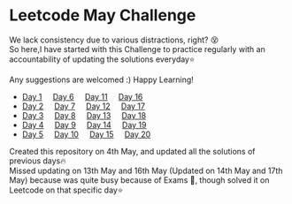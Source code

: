 # Leetcode May Challenge
We lack consistency due to various distractions, right? 😵  
So here,I have started with this Challenge to practice regularly with an accountability of updating the solutions everyday⭐  

Any suggestions are welcomed :) Happy Learning!

* [Day 1](https://leetcode.com/problems/backspace-string-compare/) &nbsp; &nbsp; [Day 6](https://leetcode.com/problems/remove-all-adjacent-duplicates-in-string-ii/) &nbsp; &nbsp; [Day 11](https://leetcode.com/problems/count-sorted-vowel-strings/) &nbsp; &nbsp; [Day 16]()
* [Day 2](https://leetcode.com/problems/sort-array-by-parity/) &nbsp; &nbsp; [Day 7](https://leetcode.com/problems/132-pattern/) &nbsp; &nbsp; [Day 12](https://leetcode.com/problems/permutations-ii/) &nbsp; &nbsp; [Day 17]()
* [Day 3](https://leetcode.com/problems/shortest-unsorted-continuous-subarray/) &nbsp; &nbsp; [Day 8](https://leetcode.com/problems/flatten-nested-list-iterator/) &nbsp; &nbsp; [Day 13]() &nbsp; &nbsp; [Day 18]()
* [Day 4](https://leetcode.com/problems/max-number-of-k-sum-pairs/) &nbsp; &nbsp; [Day 9](https://leetcode.com/problems/letter-combinations-of-a-phone-number/) &nbsp; &nbsp; [Day 14]() &nbsp; &nbsp; [Day 19]()
* [Day 5](https://leetcode.com/problems/implement-stack-using-queues/) &nbsp; &nbsp; [Day 10](https://leetcode.com/problems/combination-sum-iii/) &nbsp; &nbsp; [Day 15]() &nbsp; &nbsp; [Day 20]()

Created this repository on 4th May, and updated all the solutions of previous days🔥  
Missed updating on 13th May and 16th May (Updated on 14th May and 17th May) because was quite busy because of Exams 🥺, though solved it on Leetcode on that specific day⭐ 


